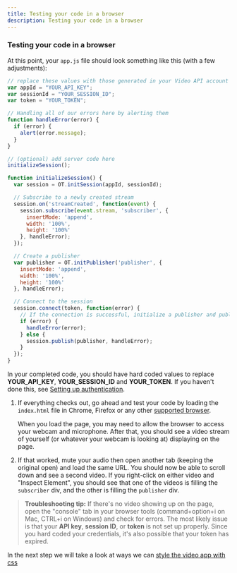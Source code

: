 ```yaml
---
title: Testing your code in a browser
description: Testing your code in a browser
---
```


### Testing your code in a browser

At this point, your `app.js` file should look something like this (with a few adjustments):

```js
// replace these values with those generated in your Video API account
var appId = "YOUR_API_KEY";
var sessionId = "YOUR_SESSION_ID";
var token = "YOUR_TOKEN";

// Handling all of our errors here by alerting them
function handleError(error) {
  if (error) {
    alert(error.message);
  }
}

// (optional) add server code here
initializeSession();

function initializeSession() {
  var session = OT.initSession(appId, sessionId);

  // Subscribe to a newly created stream
  session.on('streamCreated', function(event) {
    session.subscribe(event.stream, 'subscriber', {
      insertMode: 'append',
      width: '100%',
      height: '100%'
    }, handleError);
  });

  // Create a publisher
  var publisher = OT.initPublisher('publisher', {
    insertMode: 'append',
    width: '100%',
    height: '100%'
  }, handleError);

  // Connect to the session
  session.connect(token, function(error) {
    // If the connection is successful, initialize a publisher and publish to the session
    if (error) {
      handleError(error);
    } else {
      session.publish(publisher, handleError);
    }
  });
}
```

In your completed code, you should have hard coded values to replace **YOUR_API_KEY**, **YOUR_SESSION_ID** and **YOUR_TOKEN**. If you haven't done this, see [Setting up authentication](/video/tutorials/create-video-conferencing-app/video/create-video-conferencing-app/javascript/auth-setup/javascript).

1. If everything checks out, go ahead and test your code by loading the `index.html` file in Chrome, Firefox or any other [supported browser](/video/resources#supported-browsers).

    When you load the page, you may need to allow the browser to access your webcam and microphone. After that, you should see a video stream of yourself (or whatever your webcam is looking at) displaying on the page.

2. If that worked, mute your audio then open another tab (keeping the original open) and load the same   URL. You should now be able to scroll down and see a second video. If you right-click on either video and "Inspect Element", you should see that one of the videos is filling the `subscriber` div, and the other is filling the `publisher` div.

>**Troubleshooting tip:** If there's no video showing up on the page, open the "console" tab in your browser tools (command+option+i on Mac, CTRL+i on Windows) and check for errors. The most likely issue is that your **API key**, **session ID**, or **token** is not set up properly. Since you hard coded your credentials, it's also possible that your token has expired.

In the next step we will take a look at ways we can [style the video app with css](/video/tutorials/create-video-conferencing-app/video/create-video-conferencing-app/javascript/css-customization/javascript)